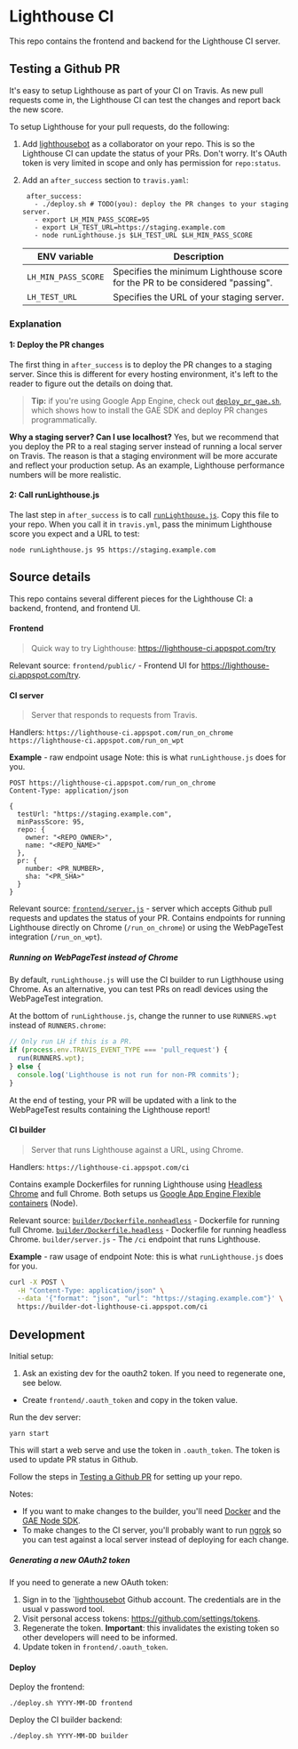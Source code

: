 # Lighthouse CI

This repo contains the frontend and backend for the Lighthouse CI server.

## Testing a Github PR

It's easy to setup Lighthouse as part of your CI on Travis. As new pull requests come in, the Lighthouse CI can test the changes and report back the new score.

To setup Lighthouse for your pull requests, do the following:
1. Add [lighthousebot](https://github.com/lighthousebot) as a collaborator on your repo.
    This is so the Lighthouse CI can update the status of your PRs. Don't worry. It's OAuth token is very limited in scope and only has permission for `repo:status`.
2. Add an `after_success` section to `travis.yaml`:

        after_success:
          - ./deploy.sh # TODO(you): deploy the PR changes to your staging server.
          - export LH_MIN_PASS_SCORE=95
          - export LH_TEST_URL=https://staging.example.com
          - node runLighthouse.js $LH_TEST_URL $LH_MIN_PASS_SCORE

    | ENV variable  | Description |
    | ------------- | ------------- |
    | `LH_MIN_PASS_SCORE`  | Specifies the minimum Lighthouse score     for the PR to be considered "passing".  |
    | `LH_TEST_URL`  | Specifies the URL of your staging server.  |

### Explanation

#### 1: Deploy the PR changes
The first thing in `after_success` is to deploy the PR changes to a staging server. Since this is different for every hosting environment, it's left to the reader to figure out the details on doing that.

> **Tip:** if you're using Google App Engine, check out [`deploy_pr_gae.sh`](https://github.com/GoogleChrome/chromium-dashboard/blob/master/travis/deploy_pr_gae.sh), which shows how to install the GAE SDK and deploy PR changes programmatically.

**Why a staging server? Can I use localhost?**
Yes, but we recommend that you deploy the PR to a real staging server instead of running a local server on Travis. The reason is that a staging environment will be more accurate and reflect your production setup. As an example, Lighthouse performance numbers will be more realistic.

#### 2: Call runLighthouse.js

The last step in `after_success` is to call [`runLighthouse.js`](https://github.com/GoogleChrome/chromium-dashboard/blob/master/travis/runLighthouse.js). Copy this file  to your repo. When you call it in `travis.yml`, pass the minimum Lighthouse score you expect and a URL to test:

    node runLighthouse.js 95 https://staging.example.com

## Source  details

This repo contains several different pieces for the Lighthouse CI: a backend, frontend, and frontend UI.

#### Frontend
> Quick way to try Lighthouse: https://lighthouse-ci.appspot.com/try

Relevant source:
`frontend/public/` - Frontend UI for https://lighthouse-ci.appspot.com/try.

#### CI server
> Server that responds to requests from Travis.

Handlers:
`https://lighthouse-ci.appspot.com/run_on_chrome`
`https://lighthouse-ci.appspot.com/run_on_wpt`

**Example** - raw endpoint usage
Note: this is what `runLighthouse.js` does for you.
```
POST https://lighthouse-ci.appspot.com/run_on_chrome
Content-Type: application/json

{
  testUrl: "https://staging.example.com",
  minPassScore: 95,
  repo: {
    owner: "<REPO_OWNER>",
    name: "<REPO_NAME>"
  },
  pr: {
    number: <PR_NUMBER>,
    sha: "<PR_SHA>"
  }
}
```

Relevant source:
[`frontend/server.js`](https://github.com/ebidel/lighthouse-ci/blob/master/frontend/server.js) - server which accepts Github pull requests and updates the status of your PR. Contains endpoints for running Lighthouse directly on Chrome (`/run_on_chrome`) or using the WebPageTest integration (`/run_on_wpt`).

##### Running on WebPageTest instead of Chrome

By default, `runLighthouse.js` will use the CI builder to run Ligthhouse using Chrome. As an alternative, you can test PRs on readl devices using the WebPageTest integration.

At the bottom of `runLighthouse.js`, change the runner to use `RUNNERS.wpt` instead of `RUNNERS.chrome`:

```javascript
// Only run LH if this is a PR.
if (process.env.TRAVIS_EVENT_TYPE === 'pull_request') {
  run(RUNNERS.wpt);
} else {
  console.log('Lighthouse is not run for non-PR commits');
}
```
At the end of testing, your PR will be updated with a link to the WebPageTest results containing the Lighthouse report!

#### CI builder
> Server that runs Lighthouse against a URL, using Chrome.

Handlers:
`https://lighthouse-ci.appspot.com/ci`

Contains example Dockerfiles for running Lighthouse using [Headless Chrome](https://developers.google.com/web/updates/2017/04/headless-chrome) and full Chrome. Both setups us [Google App Engine Flexible containers](https://cloud.google.com/appengine/docs/flexible/nodejs/) (Node).

Relevant source:
[`builder/Dockerfile.nonheadless`](https://github.com/ebidel/lighthouse-ci/blob/master/builder/Dockerfile.nonheadless) - Dockerfile for running full Chrome.
[`builder/Dockerfile.headless`](https://github.com/ebidel/lighthouse-ci/blob/master/builder/Dockerfile.headless) - Dockerfile for running headless Chrome.
`builder/server.js` - The `/ci` endpoint that runs Lighthouse.

**Example** - raw usage of endpoint
Note: this is what `runLighthouse.js` does for you.
```sh
curl -X POST \
  -H "Content-Type: application/json" \
  --data '{"format": "json", "url": "https://staging.example.com"}' \
  https://builder-dot-lighthouse-ci.appspot.com/ci
```

## Development

Initial setup:
1. Ask an existing dev for the oauth2 token. If you need to regenerate one, see below.
- Create `frontend/.oauth_token` and copy in the token value.

Run the dev server:

    yarn start

This will start a web serve and use the token in `.oauth_token`. The token is used to update PR status in Github.

Follow the steps in [Testing a Github PR](#testing-a-github-pr) for setting up
your repo.

Notes:
- If you want to make changes to the builder, you'll need [Docker](https://www.docker.com/) and the [GAE Node SDK](https://cloud.google.com/appengine/docs/flexible/nodejs/download).
- To make changes to the CI server, you'll probably want to run [ngrok](https://ngrok.com/) so you can test against a local server instead of deploying for each change.

##### Generating a new OAuth2 token

If you need to generate a new OAuth token:

1. Sign in to the `[lighthousebot](https://github.com/lighthousebot) Github account. The credentials are in the usual v password tool.
2. Visit personal access tokens: https://github.com/settings/tokens.
3. Regenerate the token. **Important**: this invalidates the existing token so other developers will need to be informed.
4. Update token in `frontend/.oauth_token`.

#### Deploy

Deploy the frontend:

    ./deploy.sh YYYY-MM-DD frontend

Deploy the CI builder backend:

    ./deploy.sh YYYY-MM-DD builder

